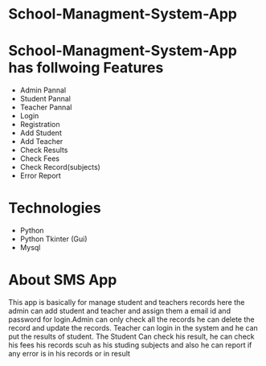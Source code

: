 # School-Managment-System-App

# School-Managment-System-App has follwoing Features

- Admin Pannal
- Student Pannal
- Teacher Pannal
- Login
- Registration
- Add Student
- Add Teacher
- Check Results
- Check Fees
- Check Record(subjects)
- Error Report
# Technologies
- Python
- Python Tkinter (Gui)
- Mysql
# About SMS App
This app is basically for manage student and teachers records here the admin can add student and teacher and assign them a email id and password for login.Admin can only check all the records he can delete the record and update the records. Teacher can login in the system and he can put the results of student. The Student Can check his result, he can check his fees his records scuh as his studing subjects and also he can report if any error is in his records or in result

